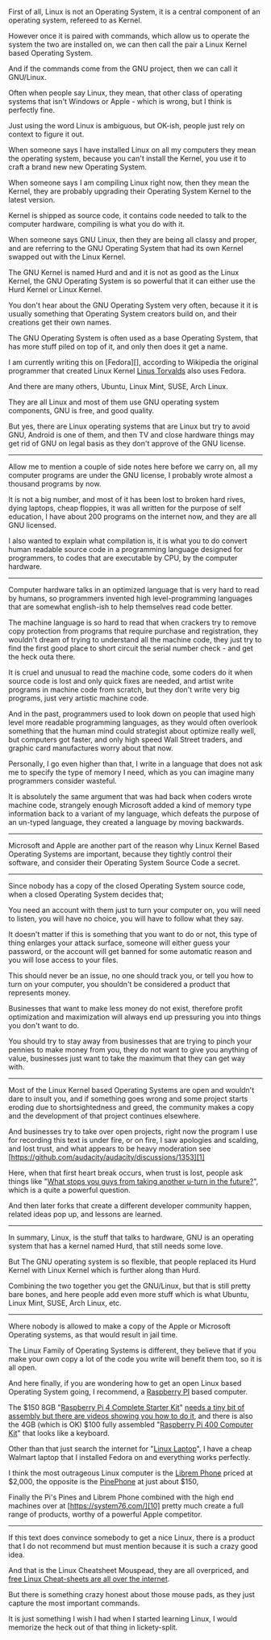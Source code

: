 First of all, Linux is not an Operating System,
it is a central component of an operating system, refereed to as Kernel.

However once it is paired with commands,
which allow us to operate the system the two are installed on, we can then call the pair a Linux Kernel based Operating System.

And if the commands come from the GNU project,
then we can call it GNU/Linux.

Often when people say Linux, they mean,
that other class of operating systems that isn't Windows or Apple - which is wrong, but I think is perfectly fine.

Just using the word Linux is ambiguous, but OK-ish,
people just rely on context to figure it out.

When someone says I have installed Linux on all my computers they mean the operating system,
because you can't install the Kernel, you use it to craft a brand new new Operating System.

When someone says I am compiling Linux right now,
then they mean the Kernel, they are probably upgrading their Operating System Kernel to the latest version.

Kernel is shipped as source code, it contains code needed to talk to the computer hardware,
compiling is what you do with it.

When someone says GNU Linux, then they are being all classy and proper,
and are referring to the GNU Operating System that had its own Kernel swapped out with the Linux Kernel.

The GNU Kernel is named Hurd and and it is not as good as the Linux Kernel,
the GNU Operating System is so powerful that it can either use the Hurd Kernel or Linux Kernel.

You don't hear about the GNU Operating System very often,
because it it is usually something that Operating System creators build on, and their creations get their own names.

The GNU Operating System is often used as a base Operating System,
that has more stuff piled on top of it, and only then does it get a name.

I am currently writing this on [Fedora][],
according to Wikipedia the original programmer that created Linux Kernel [Linus Torvalds][4] also uses Fedora.

And there are many others,
Ubuntu, Linux Mint, SUSE, Arch Linux.

They are all Linux and most of them use GNU operating system components,
GNU is free, and good quality.

But yes, there are Linux operating systems that are Linux but try to avoid GNU,
Android is one of them, and then TV and close hardware things may get rid of GNU on legal basis as they don't approve of the GNU license.

---

Allow me to mention a couple of side notes here before we carry on,
all my computer programs are under the GNU license, I probably wrote almost a thousand programs by now.

It is not a big number, and most of it has been lost to broken hard rives, dying laptops, cheap floppies,
it was all written for the purpose of self education, I have about 200 programs on the internet now, and they are all GNU licensed.

I also wanted to explain what compilation is, it is what you to do convert human readable source code in a programming language designed for programmers,
to codes that are executable by CPU, by the computer hardware.

---

Computer hardware talks in an optimized language that is very hard to read by humans,
so programmers invented high level-programming languages that are somewhat english-ish to help themselves read code better.

The machine language is so hard to read that when crackers try to remove copy protection from programs that require purchase and registration,
they wouldn't dream of trying to understand all the machine code, they just try to find the first good place to short circuit the serial number check - and get the heck outa there.

It is cruel and unusual to read the machine code, some coders do it when source code is lost and only quick fixes are needed,
and artist write programs in machine code from scratch, but they don't write very big programs, just very artistic machine code.

And in the past, programmers used to look down on people that used high level more readable programming languages,
as they would often overlook something that the human mind could strategist about optimize really well, but computers got faster, and only high speed Wall Street traders, and graphic card manufactures worry about that now.

Personally, I go even higher than that,
I write in a language that does not ask me to specify the type of memory I need, which as you can imagine many programmers consider wasteful.

It is absolutely the same argument that was had back when coders wrote machine code,
strangely enough Microsoft added a kind of memory type information back to a variant of my language, which defeats the purpose of an un-typed language, they created a language by moving backwards.

---

Microsoft and Apple are another part of the reason why Linux Kernel Based Operating Systems are important,
because they tightly control their software, and consider their Operating System Source Code a secret.

---

Since nobody has a copy of the closed Operating System source code,
when a closed Operating System decides that;

You need an account with them just to turn your computer on, you will need to listen, you will have no choice, you will have to follow what they say.

It doesn't matter if this is something that you want to do or not,
this type of thing enlarges your attack surface, someone will either guess your password, or the account will get banned for some automatic reason and you will lose access to your files.

This should never be an issue, no one should track you,
or tell you how to turn on your computer, you shouldn't be considered a product that represents money.

Businesses that want to make less money do not exist,
therefore profit optimization and maximization will always end up pressuring you into things you don't want to do.

You should try to stay away from businesses that are trying to pinch your pennies to make money from you,
they do not want to give you anything of value, businesses just want to take the maximum that they can get way with.

---

Most of the Linux Kernel based Operating Systems are open and wouldn't dare to insult you,
and if something goes wrong and some project starts eroding due to shortsightedness and greed, the community makes a copy and the development of that project continues elsewhere.

And businesses try to take over open projects, right now the program I use for recording this text is under fire, or on fire,
I saw apologies and scalding, and lost trust, and what appears to be heavy moderation see [https://github.com/audacity/audacity/discussions/1353][1]

Here, when that first heart break occurs, when trust is lost, people ask things like "[What stops you guys from taking another u-turn in the future?][2]",
which is a quite a powerful question.

And then later forks that create a different developer community happen,
related ideas pop up, and lessons are learned.

---

In summary, Linux, is the stuff that talks to hardware,
GNU is an operating system that has a kernel named Hurd, that still needs some love.

But The GNU operating system is so flexible,
that people replaced its Hurd Kernel with Linux Kernel which is further along than Hurd.

Combining the two together you get the GNU/Linux,
but that is still pretty bare bones, and here people add even more stuff which is what Ubuntu, Linux Mint, SUSE, Arch Linux, etc.

---

Where nobody is allowed to make a copy of the Apple or Microsoft Operating systems,
as that would result in jail time.

The Linux Family of Operating Systems is different,
they believe that if you make your own copy a lot of the code you write will benefit them too, so it is all open.

And here finally, if you are wondering how to get an open Linux based Operating System going,
I recommend, a [Raspberry PI][5] based computer.

The $150 8GB "[Raspberry Pi 4 Complete Starter Kit][6]" [needs a tiny bit of assembly but there are videos showing you how to do it][13],
and there is also the 4GB (which is OK) $100 fully assembled "[Raspberry Pi 400 Computer Kit][7]" that looks like a keyboard.

Other than that just search the internet for "[Linux Laptop][8]",
I have a cheap Walmart laptop that I installed Fedora on and everything works perfectly.

I think the most outrageous Linux computer is the [Librem Phone][12] priced at $2,000,
the opposite is the [PinePhone][9] at just about $150,

Finally the Pi's Pines and Librem Phone combined with the high end machines over at [https://system76.com/][10]
pretty much create a full range of products, worthy of a powerful Apple competitor.

---

If this text does convince somebody to get a nice Linux,
there is a product that I do not recommend but must mention because it is such a crazy good idea.

And that is the Linux Cheatsheet Mouspead,
they are all overpriced, and [free Linux Cheat-sheets are all over the internet][11].

But there is something crazy honest about those mouse pads,
as they just capture the most important commands.

It is just something I wish I had when I started learning Linux,
I would memorize the heck out of that thing in lickety-split.



[1]: https://github.com/audacity/audacity/discussions/1353
[2]: https://github.com/audacity/audacity/discussions/1353#discussioncomment-1042017
[3]: https://en.wikipedia.org/wiki/Fedora_(operating_system)
[4]: https://www.youtube.com/watch?v=o8NPllzkFhE
[5]: https://www.raspberrypi.org/
[6]: https://www.canakit.com/raspberry-pi-4-complete-starter-kit.html
[7]: https://www.canakit.com/raspberry-pi-400-desktop-computer-kit.html
[8]: https://www.youtube.com/results?search_query=Linux+Laptop+Review
[9]: https://www.youtube.com/results?search_query=PinePhone+Review
[10]: https://system76.com/
[11]: https://www.google.com/search?q=Linux%20Cheatsheet

[12]: https://puri.sm/
[13]: https://www.youtube.com/results?search_query=raspberry+pi+4+canakit+assembly
